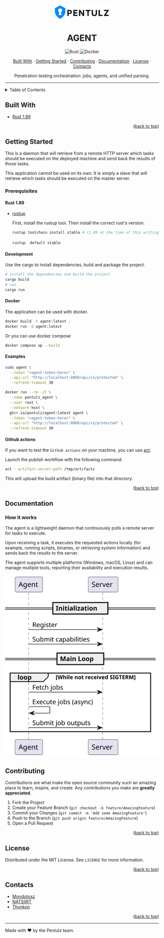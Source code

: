 <a name="readme-top"></a>

<p align="center">
  <a href="https://github.com/Pentulz/Pentulz">
    <img src="https://github.com/Pentulz/.github/blob/main/public/images/logo.png?raw=true" alt="Pentulz" width="200">
  </a>
</p>
<h1 align="center">AGENT</h1>

<p align="center">
  <img alt="Rust" src="https://img.shields.io/badge/Rust-1.89-%23000000.svg?e&logo=rust&logoColor=white" />
  <img alt="Docker" src="https://img.shields.io/badge/Docker-Compose-2496ED?logo=docker&logoColor=white" />
</p>

<p align="center">
  <a href="#built-with">Built With</a>
  ·
  <a href="#getting-started">Getting Started</a>
  ·
  <a href="#contributing">Contributing</a>
  ·
  <a href="#documentation">Documentation</a>
  ·
  <a href="#license">License</a>
  ·
  <a href="#contacts">Contacts</a>
</p>

<p align="center">
  Penetration testing orchestration: jobs, agents, and unified parsing.
</p>

---

<details>
  <summary>Table of Contents</summary>
  <ol>
    <li>
        <a href="#built-with">Built With</a>
    </li>
    <li>
      <a href="#getting-started">Getting Started</a>
      <ul>
        <li><a href="#prerequisites">Prerequisites</a></li>
        <li><a href="#development">Development</a></li>
        <li><a href="#docker">Docker</a></li>
        <li><a href="#examples">Examples</a></li>
      </ul>
    </li>
    <li><a href="#documentation">Documentation</a></li>
    <li><a href="#license">License</a></li>
    <li><a href="#contacts">Contacts</a></li>
  </ol>
</details>

## Built With

- [Rust 1.89][rust]

<p align="right">(<a href="#readme-top">back to top</a>)</p>

<!-- GETTING STARTED -->

## Getting Started

This is a daemon that will retrieve from a remote HTTP server which tasks should be executed on the deployed machine and send back the results of those tasks.

This application cannot be used on its own. It is simply a slave that will retrieve which tasks should be executed on the master server.

### Prerequisites

#### Rust 1.89

- [rustup][rustup]

  First, install the rustup tool. Then install the correct rust's version:

  ```sh
  rustup toolchain install stable # (1.89 at the time of this writing)

  rustup  default stable
  ```

#### Development

Use the cargo to install dependencies, build and package the project.

```sh
# install the dependencies and build the project
cargo build
# run
cargo run
```

#### Docker

The application can be used with docker.

```sh
docker build -t agent:latest .
docker run -d agent:latest
```

Or you can use docker compose

```sh
docker compose up --build
```

#### Examples

```sh
sudo agent \
  --token "<agent-token-here>" \
  --api-url "http://localhost:8000/api/v1/protected" \
  --refresh-timeout 30
```

```sh
docker run --rm -it \
  --name pentulz_agent \
  --user root \
  --network host \
  ghcr.io/pentulz/agent:latest agent \
  --token "<agent-token-here>" \
  --api-url "http://localhost:8000/api/v1/protected" \
  --refresh-timeout 30
```

#### Github actions

If you want to test the `Github actions` on your machine, you can use [act](https://github.com/nektos/act).

Launch the publish workflow with the following command:

```sh
act --artifact-server-path /tmp/artifacts
```

This will upload the build artifact (binary file) into that directory.

<p align="right">(<a href="#readme-top">back to top</a>)</p>

## Documentation

### How it works

The agent is a lightweight daemon that continuously polls a remote server for tasks to execute.

Upon receiving a task, it executes the requested actions locally (for example, running scripts, binaries, or retrieving system information) and sends back the results to the server.

The agent supports multiple platforms (Windows, macOS, Linux) and can manage multiple tools, reporting their availability and execution results.

![](./docs/diagrams/sequence.svg)

<!-- CONTRIBUTING -->

## Contributing

Contributions are what make the open source community such an amazing place to learn, inspire, and create. Any contributions you make are **greatly appreciated**.

1. Fork the Project
2. Create your Feature Branch (`git checkout -b feature/AmazingFeature`)
3. Commit your Changes (`git commit -m 'Add some AmazingFeature'`)
4. Push to the Branch (`git push origin feature/AmazingFeature`)
5. Open a Pull Request

<p align="right">(<a href="#readme-top">back to top</a>)</p>

<!-- LICENSE -->

## License

Distributed under the MIT License. See `LICENSE` for more information.

<p align="right">(<a href="#readme-top">back to top</a>)</p>

<!-- CONTACT -->

## Contacts

- [Mondotosz](https://github.com/Mondotosz)
- [NATSIIRT](https://github.com/NATSIIRT)
- [Thynkon](https://github.com/Thynkon)

<p align="right">(<a href="#readme-top">back to top</a>)</p>

---

Made with ❤️ by the Pentulz team.

<!-- MARKDOWN LINKS & IMAGES -->
<!-- https://www.markdownguide.org/basic-syntax/#reference-style-links -->

[rust]: https://www.rust-lang.org
[rustup]: https://rustup.rs
